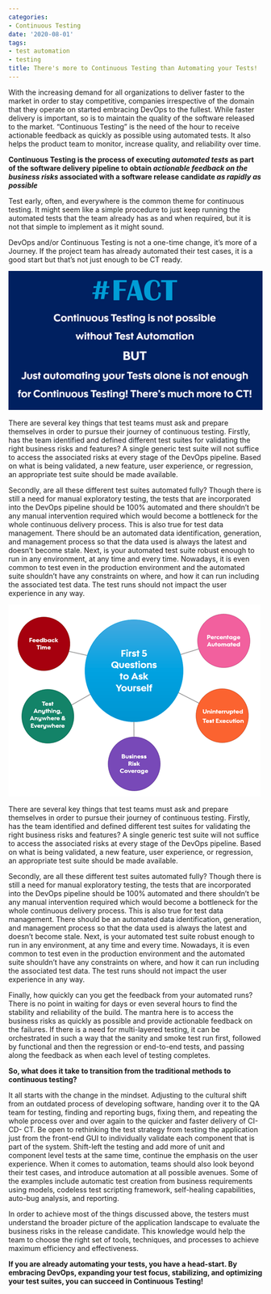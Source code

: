 ```yaml
---
categories:
- Continuous Testing
date: '2020-08-01'
tags:
- test automation
- testing
title: There's more to Continuous Testing than Automating your Tests!
---
```


With the increasing demand for all organizations to deliver faster to the
market in order to stay competitive, companies irrespective of the domain that
they operate on started embracing DevOps to the fullest. While faster delivery
is important, so is to maintain the quality of the software released to the
market. “Continuous Testing” is the need of the hour to receive actionable
feedback as quickly as possible using automated tests. It also helps the
product team to monitor, increase quality, and reliability over time.

**Continuous Testing is the process of executing _automated tests_ as part of
the software delivery pipeline to obtain _actionable feedback on the business
risks_ associated with a software release candidate _as rapidly as possible_**

Test early, often, and everywhere is the common theme for continuous testing.
It might seem like a simple procedure to just keep running the automated tests
that the team already has as and when required, but it is not that simple to
implement as it might sound.

DevOps and/or Continuous Testing is not a one-time change, it’s more of a
Journey. If the project team has already automated their test cases, it is a
good start but that’s not just enough to be CT ready.

![](/assets/img/posts/continuous-testing-fact.png)

There are several key things that test teams must ask and prepare themselves
in order to pursue their journey of continuous testing. Firstly, has the team
identified and defined different test suites for validating the right business
risks and features? A single generic test suite will not suffice to access the
associated risks at every stage of the DevOps pipeline. Based on what is being
validated, a new feature, user experience, or regression, an appropriate test
suite should be made available.

Secondly, are all these different test suites automated fully? Though there is
still a need for manual exploratory testing, the tests that are incorporated
into the DevOps pipeline should be 100% automated and there shouldn’t be any
manual intervention required which would become a bottleneck for the whole
continuous delivery process. This is also true for test data management. There
should be an automated data identification, generation, and management process
so that the data used is always the latest and doesn’t become stale. Next, is
your automated test suite robust enough to run in any environment, at any time
and every time. Nowadays, it is even common to test even in the production
environment and the automated suite shouldn’t have any constraints on where,
and how it can run including the associated test data. The test runs should
not impact the user experience in any way.

![](/assets/img/posts/continuous-testing-questions.png)

There are several key things that test teams must ask and prepare themselves
in order to pursue their journey of continuous testing. Firstly, has the team
identified and defined different test suites for validating the right business
risks and features? A single generic test suite will not suffice to access the
associated risks at every stage of the DevOps pipeline. Based on what is being
validated, a new feature, user experience, or regression, an appropriate test
suite should be made available.

Secondly, are all these different test suites automated fully? Though there is
still a need for manual exploratory testing, the tests that are incorporated
into the DevOps pipeline should be 100% automated and there shouldn’t be any
manual intervention required which would become a bottleneck for the whole
continuous delivery process. This is also true for test data management. There
should be an automated data identification, generation, and management process
so that the data used is always the latest and doesn’t become stale. Next, is
your automated test suite robust enough to run in any environment, at any time
and every time. Nowadays, it is even common to test even in the production
environment and the automated suite shouldn’t have any constraints on where,
and how it can run including the associated test data. The test runs should
not impact the user experience in any way.

Finally, how quickly can you get the feedback from your automated runs? There
is no point in waiting for days or even several hours to find the stability
and reliability of the build. The mantra here is to access the business risks
as quickly as possible and provide actionable feedback on the failures. If
there is a need for multi-layered testing, it can be orchestrated in such a
way that the sanity and smoke test run first, followed by functional and then
the regression or end-to-end tests, and passing along the feedback as when
each level of testing completes.

**So, what does it take to transition from the traditional methods to
continuous testing?**

It all starts with the change in the mindset. Adjusting to the cultural shift
from an outdated process of developing software, handing over it to the QA
team for testing, finding and reporting bugs, fixing them, and repeating the
whole process over and over again to the quicker and faster delivery of CI-CD-
CT. Be open to rethinking the test strategy from testing the application just
from the front-end GUI to individually validate each component that is part of
the system. Shift-left the testing and add more of unit and component level
tests at the same time, continue the emphasis on the user experience. When it
comes to automation, teams should also look beyond their test cases, and
introduce automation at all possible avenues. Some of the examples include
automatic test creation from business requirements using models, codeless test
scripting framework, self-healing capabilities, auto-bug analysis, and
reporting.

In order to achieve most of the things discussed above, the testers must
understand the broader picture of the application landscape to evaluate the
business risks in the release candidate. This knowledge would help the team to
choose the right set of tools, techniques, and processes to achieve maximum
efficiency and effectiveness.

**If you are already automating your tests, you have a head-start. By
embracing DevOps, expanding your test focus, stabilizing, and optimizing your
test suites, you can succeed in Continuous Testing!**